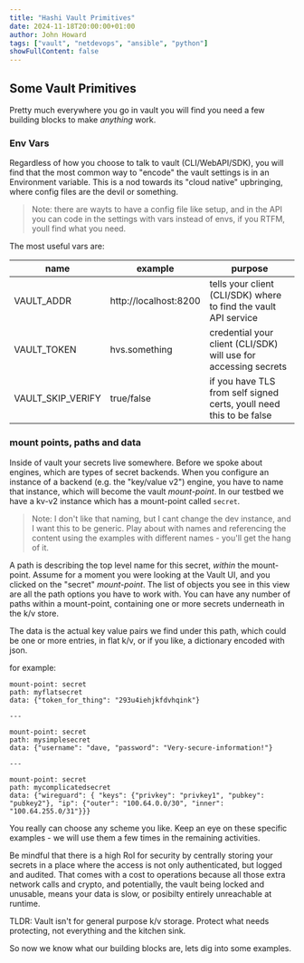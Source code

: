 ```yaml
---
title: "Hashi Vault Primitives"
date: 2024-11-18T20:00:00+01:00
author: John Howard
tags: ["vault", "netdevops", "ansible", "python"]
showFullContent: false
---
```


## Some Vault Primitives

Pretty much everywhere you go in vault you will find you need a few building blocks to make _anything_ work.

### Env Vars

Regardless of how you choose to talk to vault (CLI/WebAPI/SDK), you will find that the most common way to "encode" the vault settings is in an Environment variable. This is a nod towards its "cloud native" upbringing, where config files are the devil or something.

> Note: there are wayts to have a config file like setup, and in the API you can code in the settings with vars instead of envs, if you RTFM, youll find what you need.

The most useful vars are: 

| name | example | purpose | 
| --- | --- | --- |
| VAULT_ADDR | http://localhost:8200 | tells your client (CLI/SDK) where to find the vault API service |
| VAULT_TOKEN | hvs.something | credential your client (CLI/SDK) will use for accessing secrets |
| VAULT_SKIP_VERIFY | true/false | if you have TLS from self signed certs, youll need this to be false |

### mount points, paths and data

Inside of vault your secrets live somewhere. Before we spoke about engines, which are types of secret backends. When you configure an instance of a backend (e.g. the "key/value v2") engine, you have to name that instance, which will become the vault _mount-point_. In our testbed we have a kv-v2 instance which has a mount-point called `secret`. 

> Note: I don't like that naming, but I cant change the dev instance, and I want this to be generic. Play about with names and referencing the content using the examples with different names - you'll get the hang of it.

A path is describing the top level name for this secret, _within_ the mount-point. Assume for a moment you were looking at the Vault UI, and you clicked on the "secret" _mount-point_. The list of objects you see in this view are all the path options you have to work with. You can have any number of paths within a mount-point, containing one or more secrets underneath in the k/v store.

The data is the actual key value pairs we find under this path, which could be one or more entries, in flat k/v, or if you like, a dictionary encoded with json.

for example: 

```
mount-point: secret
path: myflatsecret
data: {"token_for_thing": "293u4iehjkfdvhqink"}

--- 

mount-point: secret
path: mysimplesecret
data: {"username": "dave, "password": "Very-secure-information!"}

---

mount-point: secret
path: mycomplicatedsecret
data: {"wireguard": { "keys": {"privkey": "privkey1", "pubkey": "pubkey2"}, "ip": {"outer": "100.64.0.0/30", "inner": "100.64.255.0/31"}}}
```

You really can choose any scheme you like. Keep an eye on these specific examples - we will use them a few times in the remaining activities.

Be mindful that there is a high RoI for security by centrally storing your secrets in a place where the access is not only authenticated, but logged and audited. That comes with a cost to operations because all those extra network calls and crypto, and potentially, the vault being locked and unusable, means your data is slow, or posibilty entirely unreachable at runtime. 

TLDR: Vault isn't for general purpose k/v storage. Protect what needs protecting, not everything and the kitchen sink.

So now we know what our building blocks are, lets dig into some examples. 
